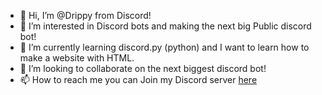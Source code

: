 - 👋 Hi, I’m @Drippy from Discord!
- 👀 I’m interested in Discord bots and making the next big Public discord bot!
- 🌱 I’m currently learning discord.py (python) and I want to learn how to make a website with HTML.
- 💞️ I’m looking to collaborate on the next biggest discord bot!
- 📫 How to reach me you can Join my Discord server [here](https://discord.gg/7Da4AQhu4s)

<!---
DrippyName/DrippyName is a ✨ special ✨ repository because its `README.md` (this file) appears on your GitHub profile.
You can click the Preview link to take a look at your changes.
--->
